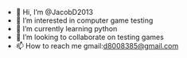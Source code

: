 - 👋 Hi, I’m @JacobD2013
- 👀 I’m interested in computer game testing
- 🌱 I’m currently learning python
- 💞️ I’m looking to collaborate on testing games
- 📫 How to reach me gmail:d8008385@gmail.com

<!---
JacobD2013/JacobD2013 is a ✨ special ✨ repository because its `README.md` (this file) appears on your GitHub profile.
You can click the Preview link to take a look at your changes.
--->
